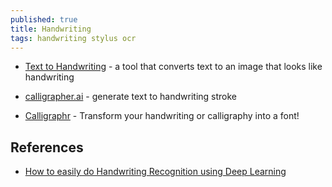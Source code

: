 ```yaml
---
published: true
title: Handwriting
tags: handwriting stylus ocr
---
```


- [Text to Handwriting](https://saurabhdaware.github.io/text-to-handwriting/) - a tool that converts text to an image that looks like handwriting
- [calligrapher.ai](https://www.calligrapher.ai/) - generate text to handwriting stroke

- [Calligraphr](https://www.calligraphr.com/en/) - Transform your handwriting or calligraphy into a font!

## References
- [How to easily do Handwriting Recognition using Deep Learning](https://nanonets.com/blog/handwritten-character-recognition/)